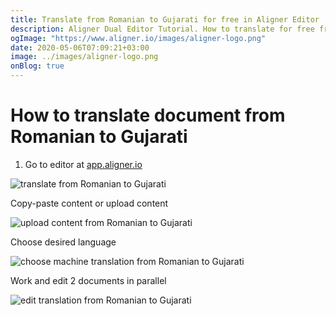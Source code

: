 ```yaml
---
title: Translate from Romanian to Gujarati for free in Aligner Editor
description: Aligner Dual Editor Tutorial. How to translate for free from Romanian to Gujarati. Aligner is multilingual document management platform. 
ogImage: "https://www.aligner.io/images/aligner-logo.png"
date: 2020-05-06T07:09:21+03:00
image: ../images/aligner-logo.png
onBlog: true
---
```


# How to translate document from Romanian to Gujarati

1. Go to editor at [app.aligner.io](https://app.aligner.io "Aligner App web page")

![translate from Romanian to Gujarati](../aligner-blank-editor.png "translate from Romanian to Gujarati")

Copy-paste content or upload content

![upload content from Romanian to Gujarati](../aligner-uploaded-document.png "upload content from Romanian to Gujarati")

Choose desired language

![choose machine translation from Romanian to Gujarati](../aligner-language-dropdown.png "choose machine translation from Romanian to Gujarati")

Work and edit 2 documents in parallel

![edit translation from Romanian to Gujarati](../aligner-double-sitded-editor.png "edit translation from Romanian to Gujarati")

